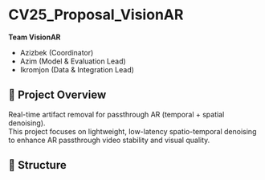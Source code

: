 # CV25_Proposal_VisionAR

**Team VisionAR**
- Azizbek (Coordinator)
- Azim (Model & Evaluation Lead)
- Ikromjon (Data & Integration Lead)

## 🧩 Project Overview
Real-time artifact removal for passthrough AR (temporal + spatial denoising).  
This project focuses on lightweight, low-latency spatio-temporal denoising to enhance AR passthrough video stability and visual quality.

## 📁 Structure
